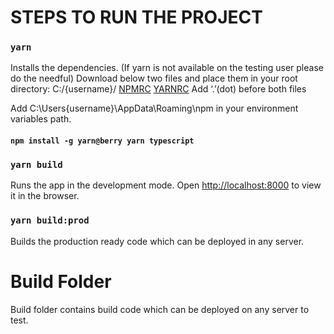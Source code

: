 # STEPS TO RUN THE PROJECT

### `yarn`

Installs the dependencies.
(If yarn is not available on the testing user please do the needful)
Download below two files and place them in your root directory: C:/{username}/
[NPMRC](https://drive.google.com/file/d/13bLqkRUV04nKUaW3ZWVDi28DHENGQm_o/view?usp=sharing)
[YARNRC](https://drive.google.com/file/d/1FcB6lY9Z6DxJ-sHfcC7eMk6t26095Wjg/view)
Add ‘.’(dot) before both files

Add C:\Users\{username}\AppData\Roaming\npm in your environment variables path.

#### `npm install -g yarn@berry yarn typescript`

### `yarn build`

Runs the app in the development mode.
Open [http://localhost:8000](http://localhost:8000) to view it in the browser.

### `yarn build:prod`

Builds the production ready code which can be deployed in any server.

# Build Folder

Build folder contains build code which can be deployed on any server to test.
